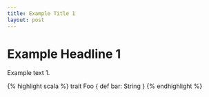 ```yaml
---
title: Example Title 1
layout: post
---
```


# Example Headline 1

Example text 1.

{% highlight scala %}
trait Foo {
  def bar: String
}
{% endhighlight %}